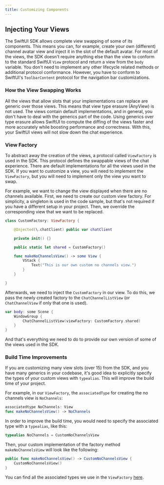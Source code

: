 ```yaml
---
title: Customizing Components
---
```


## Injecting Your Views

The SwiftUI SDK allows complete view swapping of some of its components. This means you can, for example, create your own (different) channel avatar view and inject it in the slot of the default avatar. For most of the views, the SDK doesn't require anything else than the view to conform to the standard SwiftUI `View` protocol and return a view from the `body` variable. You don't need to implement any other lifecycle related methods or additional protocol conformance. However, you have to conform to SwiftUI's `ToolbarContent` protocol for the navigation bar customizations.

### How the View Swapping Works

All the views that allow slots that your implementations can replace are generic over those views. This means that view type erasure (AnyView) is not used. The views contain default implementations, and in general, you don't have to deal with the generics part of the code. Using generics over type erasure allows SwiftUI to compute the diffing of the views faster and more accurately while boosting performance and correctness. With this, your SwiftUI views will not slow down the chat experience.

### View Factory

To abstract away the creation of the views, a protocol called `ViewFactory` is used in the SDK. This protocol defines the swappable views of the chat experience. There are default implementations for all the views used in the SDK. If you want to customize a view, you will need to implement the `ViewFactory`, but you will need to implement only the view you want to swap.

For example, we want to change the view displayed when there are no channels available. First, we need to create our custom view factory. For simplicity, a singleton is used in the code sample, but that's not required if you have a different setup in your project. Then, we override the corresponding view that we want to be replaced.

```swift
class CustomFactory: ViewFactory {

    @Injected(\.chatClient) public var chatClient

    private init() {}

    public static let shared = CustomFactory()

    func makeNoChannelsView() -> some View {
        VStack {
            Text("This is our own custom no channels view.")
        }
    }

}
```

Afterwards, we need to inject the `CustomFactory` in our view. To do this, we pass the newly created factory to the `ChatChannelListView` (or `ChatChannelView` if only that one is used).

```swift
var body: some Scene {
    WindowGroup {
        ChatChannelListView(viewFactory: CustomFactory.shared)
    }
}
```

And that's everything we need to do to provide our own version of some of the views used in the SDK.

### Build Time Improvements

If you are customizing many view slots (over 15) from the SDK, and you have many generics in your codebase, it's good idea to explicitly specify the types of your custom views with `typealias`. This will improve the build time of your project.

For example, in our `ViewFactory`, the `associatedType` for creating the no channels view is `NoChannels`:

```swift
associatedtype NoChannels: View
func makeNoChannelsView() -> NoChannels
```

In order to improve the build time, you would need to specify the associated type with a `typealias`, like this:

```swift
typealias NoChannels = CustomNoChannelsView
```

Then, your custom implementation of the factory method `makeNoChannelsView` will look like the following:

```swift
public func makeNoChannelsView() -> CustomNoChannelsView {
    CustomNoChannelsView()
}
```

You can find all the associated types we use in the `ViewFactory` [here](https://github.com/GetStream/stream-chat-swiftui/blob/main/Sources/StreamChatSwiftUI/ViewFactory.swift).
